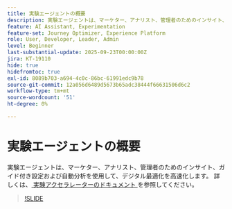 ```yaml
---
title: 実験エージェントの概要
description: 実験エージェントは、マーケター、アナリスト、管理者のためのインサイト、ガイド付き設定および自動分析を使用して、デジタル最適化を高速化します。
feature: AI Assistant, Experimentation
feature-set: Journey Optimizer, Experience Platform
role: User, Developer, Leader, Admin
level: Beginner
last-substantial-update: 2025-09-23T00:00:00Z
jira: KT-19110
hide: true
hidefromtoc: true
exl-id: 8089b703-a694-4c0c-86bc-61991edc9b78
source-git-commit: 12a056d6489d5673b65adc38444f66631506d6c2
workflow-type: tm+mt
source-wordcount: '51'
ht-degree: 0%

---
```


# 実験エージェントの概要

実験エージェントは、マーケター、アナリスト、管理者のためのインサイト、ガイド付き設定および自動分析を使用して、デジタル最適化を高速化します。 詳しくは、[ 実験アクセラレーターのドキュメント ](https://experienceleague.adobe.com/en/docs/journey-optimizer/using/content-management/content-experiment/experiment/experiment-accelerator) を参照してください。

>[!SLIDE](experimentation-agent-overview)
